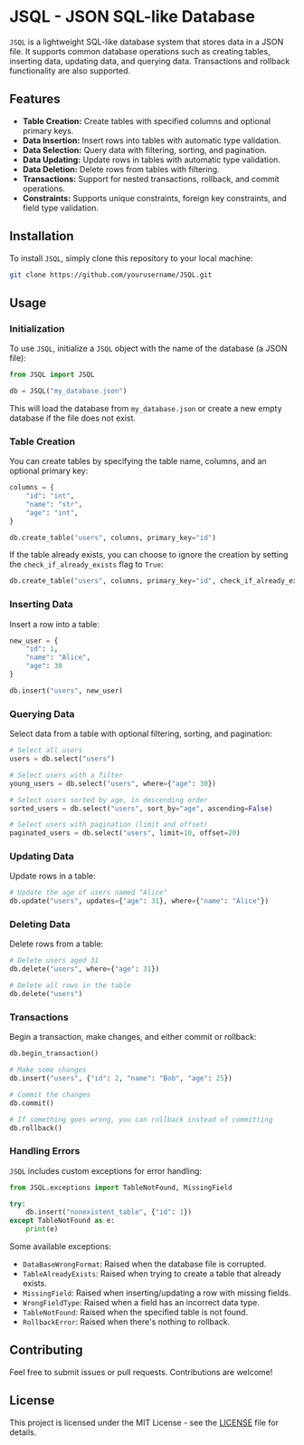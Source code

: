 # JSQL - JSON SQL-like Database

`JSQL` is a lightweight SQL-like database system that stores data in a JSON file. It supports common database operations such as creating tables, inserting data, updating data, and querying data. Transactions and rollback functionality are also supported.

## Features

- **Table Creation:** Create tables with specified columns and optional primary keys.
- **Data Insertion:** Insert rows into tables with automatic type validation.
- **Data Selection:** Query data with filtering, sorting, and pagination.
- **Data Updating:** Update rows in tables with automatic type validation.
- **Data Deletion:** Delete rows from tables with filtering.
- **Transactions:** Support for nested transactions, rollback, and commit operations.
- **Constraints:** Supports unique constraints, foreign key constraints, and field type validation.

## Installation

To install `JSQL`, simply clone this repository to your local machine:

```bash
git clone https://github.com/yourusername/JSQL.git
```

## Usage

### Initialization

To use `JSQL`, initialize a `JSQL` object with the name of the database (a JSON file):

```python
from JSQL import JSQL

db = JSQL("my_database.json")
```

This will load the database from `my_database.json` or create a new empty database if the file does not exist.

### Table Creation

You can create tables by specifying the table name, columns, and an optional primary key:

```python
columns = {
    "id": "int",
    "name": "str",
    "age": "int",
}

db.create_table("users", columns, primary_key="id")
```

If the table already exists, you can choose to ignore the creation by setting the `check_if_already_exists` flag to `True`:

```python
db.create_table("users", columns, primary_key="id", check_if_already_exists=True)
```

### Inserting Data

Insert a row into a table:

```python
new_user = {
    "id": 1,
    "name": "Alice",
    "age": 30
}

db.insert("users", new_user)
```

### Querying Data

Select data from a table with optional filtering, sorting, and pagination:

```python
# Select all users
users = db.select("users")

# Select users with a filter
young_users = db.select("users", where={"age": 30})

# Select users sorted by age, in descending order
sorted_users = db.select("users", sort_by="age", ascending=False)

# Select users with pagination (limit and offset)
paginated_users = db.select("users", limit=10, offset=20)
```

### Updating Data

Update rows in a table:

```python
# Update the age of users named "Alice"
db.update("users", updates={"age": 31}, where={"name": "Alice"})
```

### Deleting Data

Delete rows from a table:

```python
# Delete users aged 31
db.delete("users", where={"age": 31})

# Delete all rows in the table
db.delete("users")
```

### Transactions

Begin a transaction, make changes, and either commit or rollback:

```python
db.begin_transaction()

# Make some changes
db.insert("users", {"id": 2, "name": "Bob", "age": 25})

# Commit the changes
db.commit()

# If something goes wrong, you can rollback instead of committing
db.rollback()
```

### Handling Errors

`JSQL` includes custom exceptions for error handling:

```python
from JSQL.exceptions import TableNotFound, MissingField

try:
    db.insert("nonexistent_table", {"id": 1})
except TableNotFound as e:
    print(e)
```

Some available exceptions:

- `DataBaseWrongFormat`: Raised when the database file is corrupted.
- `TableAlreadyExists`: Raised when trying to create a table that already exists.
- `MissingField`: Raised when inserting/updating a row with missing fields.
- `WrongFieldType`: Raised when a field has an incorrect data type.
- `TableNotFound`: Raised when the specified table is not found.
- `RollbackError`: Raised when there's nothing to rollback.

## Contributing

Feel free to submit issues or pull requests. Contributions are welcome!

## License

This project is licensed under the MIT License - see the [LICENSE](LICENSE) file for details.
